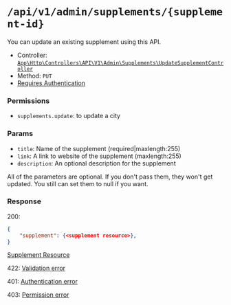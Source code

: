 # `/api/v1/admin/supplements/{supplement-id}`
You can update an existing supplement using this API.

- Controller: [`App\Http\Controllers\API\V1\Admin\Supplements\UpdateSupplementController`](../../../../src/app/Http/Controllers/API/V1/Admin/Supplements/UpdateSupplementController.php)
- Method: `PUT`
- [Requires Authentication](../../auth/login.md#how-to-use-api-token)

### Permissions

- `supplements.update`: to update a city

### Params

- `title`: Name of the supplement (required|maxlength:255)
- `link`: A link to website of the supplement (maxlength:255)
- `description`: An optional description for the supplement

All of the parameters are optional. If you don't pass them, they won't get updated.
You still can set them to null if you want.

### Response

200:
```json
{
    "supplement": {<supplement resource>},
}
```

[Supplement Resource](../../resources/supplement.md)

422: [Validation error](../../validation-errors.md)

401: [Authentication error](../../authentication-errors.md)

403: [Permission error](../../permission-errors.md)
